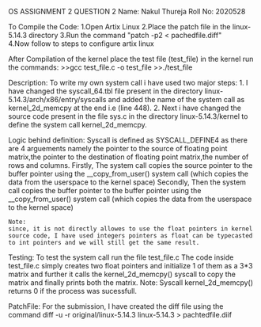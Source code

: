 OS ASSIGNMENT 2
QUESTION 2
Name: Nakul Thureja
Roll No: 2020528

To Compile the Code:
    1.Open Artix Linux
    2.Place the patch file in the linux-5.14.3 directory
    3.Run the command "patch -p2 < pachedfile.diff"  
    4.Now follow to steps to configure artix linux 

After Compilation of the kernel place the test file (test_file) in the kernel run the commands:
    >>gcc test_file.c -o test_file
    >>./test_file

Description:
    To write my own system call i have used two major steps:
        1. I have changed the syscall_64.tbl file present in the directory linux-5.14.3/arch/x86/entry/syscalls and added the name of the system call as kernel_2d_memcpy at the end i.e (line 448).
        2. Next i have changed the source code present in the file sys.c in the directory linux-5.14.3/kernel to define the system call kernel_2d_memcpy.

Logic behind definition:
    Syscall is defined as SYSCALL_DEFINE4 as there are 4 arguements namely the pointer to the source of floating point matrix,the pointer to the destination of floating point matrix,the number of rows and columns. 
    Firstly, The system call copies the source pointer to the buffer pointer using the  __copy_from_user() system call (which copies the data from the userspace to the kernel space) 
    Secondly, Then the system call copies the buffer pointer to the buffer pointer using the __copy_from_user() system call (which copies the data from the userspace to the kernel space) 
    
    Note:
    since, it is not directly allowes to use the float pointers in kernel source code, I have used integers pointers as float can be typecasted to int pointers and we will still get the same result.

Testing:
    To test the system call run the file test_file.c
    The code inside test_file.c simply creates two float pointers and initialize 1 of them as a 3*3 matrix and further it calls the kernel_2d_memcpy() syscall to copy the matrix and finally prints both the matrix.
    Note: Syscall kernel_2d_memcpy() returns 0 if the process was sucessfull.

PatchFile:
    For the submission, I have created the diff file using the command 
    diff -u -r original/linux-5.14.3 linux-5.14.3 > pachtedfile.diif
